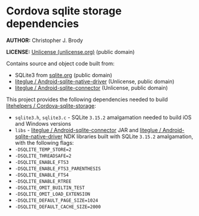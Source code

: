 # Cordova sqlite storage dependencies

**AUTHOR:** Christopher J. Brody

**LICENSE:** [Unlicense (unlicense.org)](http://unlicense.org/) (public domain)

Contains source and object code built from:
- SQLite3 from [sqlite.org](http://sqlite.org/) (public domain)
- [liteglue / Android-sqlite-native-driver](https://github.com/liteglue/Android-sqlite-native-driver) (Unlicense, public domain)
- [liteglue / Android-sqlite-connector](https://github.com/liteglue/Android-sqlite-connector) (Unlicense, public domain)

This project provides the following dependencies needed to build [litehelpers / Cordova-sqlite-storage](https://github.com/litehelpers/Cordova-sqlite-storage):
- `sqlite3.h`, `sqlite3.c` - SQLite `3.15.2` amalgamation needed to build iOS and Windows versions
- `libs` - [liteglue / Android-sqlite-connector](https://github.com/liteglue/Android-sqlite-connector) JAR and [liteglue / Android-sqlite-native-driver](https://github.com/liteglue/Android-sqlite-native-driver) NDK libraries built with SQLite `3.15.2` amalgamation, with the following flags:
 - `-DSQLITE_TEMP_STORE=2`
 - `-DSQLITE_THREADSAFE=2`
 - `-DSQLITE_ENABLE_FTS3`
 - `-DSQLITE_ENABLE_FTS3_PARENTHESIS`
 - `-DSQLITE_ENABLE_FTS4`
 - `-DSQLITE_ENABLE_RTREE`
- `-DSQLITE_OMIT_BUILTIN_TEST`
- `-DSQLITE_OMIT_LOAD_EXTENSION`
 - `-DSQLITE_DEFAULT_PAGE_SIZE=1024`
 - `-DSQLITE_DEFAULT_CACHE_SIZE=2000`

